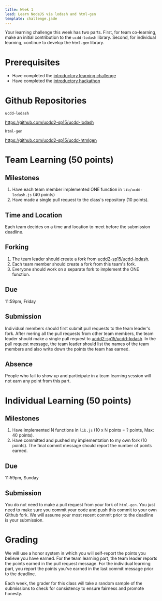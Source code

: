 ```yaml
---
title: Week 1
lead: Learn NodeJS via lodash and html-gen
template: challenge.jade
---
```


Your learning challenge this week has two parts. First, for team co-learning, make an initial contribution to the <code>ucdd-lodash</code> library. Second, for individual learning, continue to develop the <code>html-gen</code> library.

# Prerequisites

* Have completed the [introductory learning challenge](../../challenges/0)
* Have completed the [introductory hackathon](../../hackathon/class-website)

# Github Repositories

<code>ucdd-lodash</code>

<a href="https://github.com/ucdd2-sp15/ucdd-lodash" class="btn btn-info">https://github.com/ucdd2-sp15/ucdd-lodash</a>

<code>html-gen</code>

<a href="https://github.com/ucdd2-sp15/ucdd-htmlgen" class="btn btn-info">https://github.com/ucdd2-sp15/ucdd-htmlgen</a>

# Team Learning (50 points)

## Milestones

1. Have each team member implemented ONE function in <code>lib/ucdd-lodash.js</code> (40 points)
2. Have made a single pull request to the class's repository (10 points).


## Time and Location

Each team decides on a time and location to meet before the submission deadline.

## Forking
1. The team leader should create a fork from [ucdd2-sp15/ucdd-lodash](https://github.com/ucdd2-sp15/ucdd-lodash).
2. Each team member should create a fork from this team's fork.
3. Everyone should work on a separate fork to implement the ONE function.


## Due
11:59pm, Friday

## Submission
Individual members should first submit pull requests to the team leader's fork. After mering all the pull requests from other team members, the team leader should make a single pull request to [ucdd2-sp15/ucdd-lodash](https://github.com/ucdd2-sp15/ucdd-lodash). In the pull request message, the team leader should list the names of the team members and also write down the points the team has earned.

## Absence
People who fail to show up and participate in a team learning session will not earn any point from this part.

# Individual Learning (50 points)

## Milestones
1. Have implemented N functions in <code>lib.js</code> (10 x N points = ? points, Max: 40 points).
2. Have committed and pushed my implementation to my own fork (10 points). The final commit message should report the number of points earned.

## Due
11:59pm, Sunday

## Submission

You do not need to make a pull request from your fork of <code>html-gen</code>. You just need to make sure you commit your code and push this commit to your own Github fork. We will assume your most recent commit prior to the deadline is your submission.

# Grading

We will use a honor system in which you will self-report the points you believe you have earned. For the team learning part, the team leader reports the points earned in the pull request message. For the individual learning part, you report the points you've earned in the last commit message prior to the deadline.

Each week, the grader for this class will take a random sample of the submissions to check for consistency to ensure fairness and promote honesty.